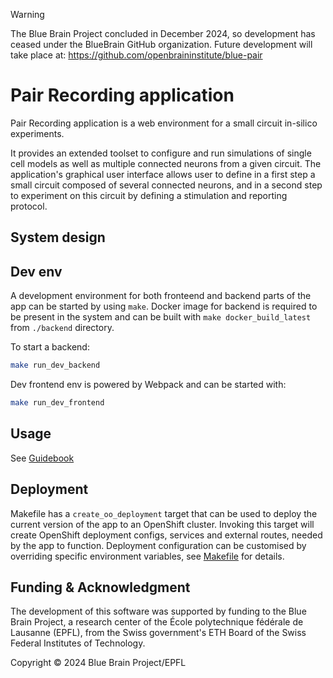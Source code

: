 > [!WARNING]
> The Blue Brain Project concluded in December 2024, so development has ceased under the BlueBrain GitHub organization.
> Future development will take place at: https://github.com/openbraininstitute/blue-pair


# Pair Recording application

Pair Recording application is a web environment for a small circuit in-silico experiments.

It provides an extended toolset to configure and run simulations of single cell models as well as
multiple connected neurons from a given circuit. The application's graphical user interface allows
user to define in a first step a small circuit composed of several connected neurons, and
in a second step to experiment on this circuit by defining a stimulation and reporting protocol.


## System design


## Dev env

A development environment for both fronteend and backend parts of the app can be started
by using `make`. Docker image for backend is required to be present in the system and can be built
with `make docker_build_latest` from `./backend` directory.

To start a backend:
```bash
make run_dev_backend
```

Dev frontend env is powered by Webpack and can be started with:
```bash
make run_dev_frontend
```


## Usage

See [Guidebook](https://humanbrainproject.github.io/hbp-sp6-guidebook/online_usecases/small_circuit_in_silico_experiments/pair_recording_app/pair_recording_app.html)


## Deployment

Makefile has a `create_oo_deployment` target that can be used to deploy the current version
of the app to an OpenShift cluster. Invoking this target will create OpenShift deployment configs,
services and external routes, needed by the app to function. Deployment configuration can be
customised by overriding specific environment variables, see [Makefile](./Makefile) for details.



## Funding & Acknowledgment
 
The development of this software was supported by funding to the Blue Brain Project, a research center of the École polytechnique fédérale de Lausanne (EPFL), from the Swiss government's ETH Board of the Swiss Federal Institutes of Technology.
 
Copyright © 2024 Blue Brain Project/EPFL